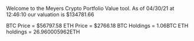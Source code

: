 Welcome to the Meyers Crypto Portfolio Value tool. 
As of 04/30/21 at 12:46:10 our valuation is $134781.66 

BTC Price = $56797.58
 ETH Price = $2766.18
BTC Holdings = 1.06BTC
 ETH holdings = 26.960005962ETH 
